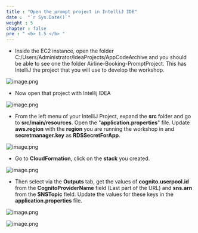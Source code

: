 ```yaml
---
title : "Open the prompt project in IntelliJ IDE"
date :  "`r Sys.Date()`" 
weight : 5 
chapter : false
pre : " <b> 1.5 </b> "
---
```


- Inside the EC2 instance, open the folder C:/Users/Administrator/IdeaProjects/AppCodeArchive and you should be able to see one the folder Airline-Booking-PromptProject. This has IntelliJ the project that you will use to develop the workshop.

![image.png](/images/setup_environment/openning_project/image.png)

- Now open that project with Intellij IDEA

![image.png](/images/setup_environment/openning_project/image_1.png)

- From the left menu of your IntelliJ Project, expand the **src** folder and go to **src/main/resources**. Open the "**application.properties**" file. Update **aws.region** with the **region** you are running the workshop in and **secretmanager.key** as **RDSSecretForApp**.

![image.png](/images/setup_environment/openning_project/image_2.png)

- Go to **CloudFormation**, click on the **stack** you created.

![image.png](/images/setup_environment/openning_project/image_3.png)

- Then select via the **Outputs** tab, get the values ​​of **cognito.userpool.id** from the **CognitoProviderName** field (Last part of the URL) and **sns.arn** from the **SNSTopic** field. Update the values ​​for these keys in the **application.properties** file.

![image.png](/images/setup_environment/openning_project/image_4.png)

![image.png](/images/setup_environment/openning_project/image_5.png)